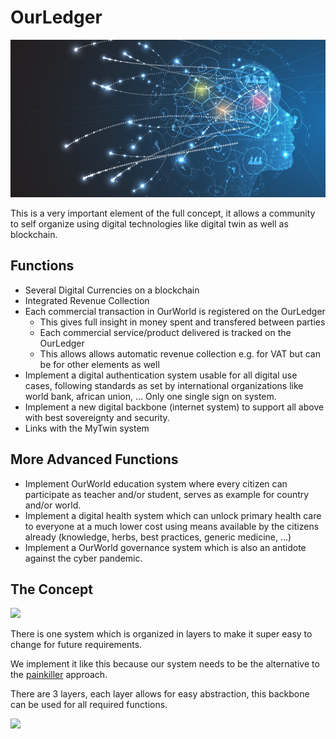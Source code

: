 # OurLedger

![](img/ourbackbone.png)  


This is a very important element of the full concept, it allows a community to self organize using digital technologies like digital twin as well as blockchain.

## Functions

- Several  Digital Currencies on a blockchain 
- Integrated Revenue Collection 
- Each commercial transaction in OurWorld is registered on the OurLedger
    - This gives full insight in money spent and transfered between parties
    - Each commercial service/product delivered is tracked on the OurLedger
    - This allows allows automatic revenue collection e.g. for VAT but can be for other elements as well
- Implement a digital authentication system usable for all digital use cases, following standards as set by international organizations like world bank, african union, … Only one single sign on system.
- Implement a new digital backbone (internet system) to support all above with best sovereignty and security.
- Links with the MyTwin system

## More Advanced Functions

- Implement OurWorld education system where every citizen can participate as teacher and/or student, serves as example for country and/or world.
- Implement a digital health system which can unlock primary health care to everyone at a much lower cost using means available by the citizens already (knowledge, herbs, best practices, generic medicine, …)
- Implement a OurWorld governance system which is also an antidote against the cyber pandemic.

## The Concept

![](img/processes1.png)  

There is one system which is organized in layers to make it super easy to change for future requirements.

We implement it like this because our system needs to be the alternative to the [painkiller](../brave_new_world/no_pain_killer.md) approach.


There are 3 layers, each layer allows for easy abstraction, this backbone can be used for all required functions.

![](img/processes2.png)  